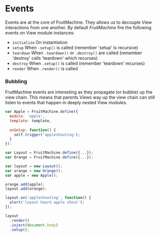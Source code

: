 # Events

Events are at the core of FruitMachine. They allows us to decouple View interactions from one another. By default *FruitMachine* fire the following events on View module instances:

- `initialize` On instantiation
- `setup` When `.setup()` is called (remember 'setup' is recursive)
- `teardown` When `.teardown()` or `.destroy()` are called (remember 'destroy' calls 'teardown' which recurses)
- `destroy` When `.setup()` is called (remember 'teardown' recurses)
- `render` When `.render()` is called

### Bubbling

FruitMachine events are interesting as they propagate (or bubble) up the view chain. This means that parents Views way up the view chain can still listen to events that happen in deeply nested View modules.

```js
var Apple = FruitMachine.define({
  module: 'apple',
  template: template,
  
  onSetup: function() {
    self.trigger('appleshouting');
  }
}):

var Layout = FruitMachine.define({...});
var Orange = FruitMachine.define({...});

var layout = new Layout();
var orange = new Orange();
var apple = new Apple();

orange.add(apple);
layout.add(orange);

layout.on('appleshouting', function() {
  alert('layout heard apple shout');
});

layout
  .render()
  .inject(document.body)
  .setup();
```

